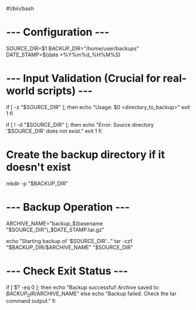 #!/bin/bash

# --- Configuration ---
SOURCE_DIR=$1
BACKUP_DIR="/home/user/backups"
DATE_STAMP=$(date +%Y%m%d_%H%M%S)

# --- Input Validation (Crucial for real-world scripts) ---
if [ -z "$SOURCE_DIR" ]; then
    echo "Usage: $0 <directory_to_backup>"
    exit 1
fi

if [ ! -d "$SOURCE_DIR" ]; then
    echo "Error: Source directory '$SOURCE_DIR' does not exist."
    exit 1
fi

# Create the backup directory if it doesn't exist
mkdir -p "$BACKUP_DIR"

# --- Backup Operation ---
ARCHIVE_NAME="backup_$(basename "$SOURCE_DIR")_$DATE_STAMP.tar.gz"

echo "Starting backup of '$SOURCE_DIR'..."
tar -czf "$BACKUP_DIR/$ARCHIVE_NAME" "$SOURCE_DIR"

# --- Check Exit Status ---
if [ $? -eq 0 ]; then
    echo "Backup successful! Archive saved to: $BACKUP_DIR/$ARCHIVE_NAME"
else
    echo "Backup failed. Check the tar command output."
fi
